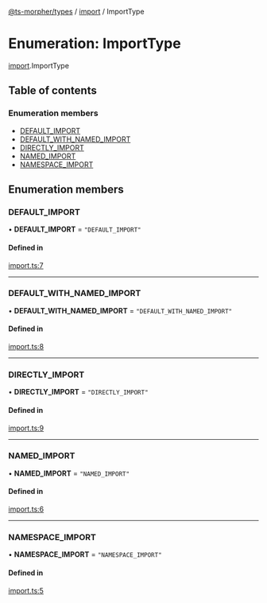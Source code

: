 [@ts-morpher/types](../README.md) / [import](../modules/import.md) / ImportType

# Enumeration: ImportType

[import](../modules/import.md).ImportType

## Table of contents

### Enumeration members

- [DEFAULT\_IMPORT](import.ImportType.md#default_import)
- [DEFAULT\_WITH\_NAMED\_IMPORT](import.ImportType.md#default_with_named_import)
- [DIRECTLY\_IMPORT](import.ImportType.md#directly_import)
- [NAMED\_IMPORT](import.ImportType.md#named_import)
- [NAMESPACE\_IMPORT](import.ImportType.md#namespace_import)

## Enumeration members

### DEFAULT\_IMPORT

• **DEFAULT\_IMPORT** = `"DEFAULT_IMPORT"`

#### Defined in

[import.ts:7](https://github.com/linbudu599/morpher/blob/9f915c5/packages/types/src/import.ts#L7)

___

### DEFAULT\_WITH\_NAMED\_IMPORT

• **DEFAULT\_WITH\_NAMED\_IMPORT** = `"DEFAULT_WITH_NAMED_IMPORT"`

#### Defined in

[import.ts:8](https://github.com/linbudu599/morpher/blob/9f915c5/packages/types/src/import.ts#L8)

___

### DIRECTLY\_IMPORT

• **DIRECTLY\_IMPORT** = `"DIRECTLY_IMPORT"`

#### Defined in

[import.ts:9](https://github.com/linbudu599/morpher/blob/9f915c5/packages/types/src/import.ts#L9)

___

### NAMED\_IMPORT

• **NAMED\_IMPORT** = `"NAMED_IMPORT"`

#### Defined in

[import.ts:6](https://github.com/linbudu599/morpher/blob/9f915c5/packages/types/src/import.ts#L6)

___

### NAMESPACE\_IMPORT

• **NAMESPACE\_IMPORT** = `"NAMESPACE_IMPORT"`

#### Defined in

[import.ts:5](https://github.com/linbudu599/morpher/blob/9f915c5/packages/types/src/import.ts#L5)
